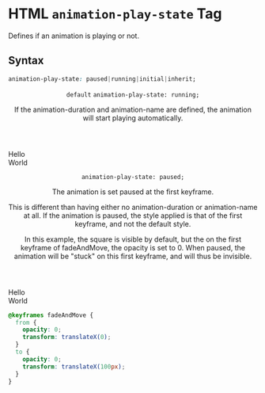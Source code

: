 # HTML `animation-play-state` Tag

Defines if an animation is playing or not.

## Syntax

```css
animation-play-state: paused|running|initial|inherit;
```

<section class="example">
	<header class="example__header">
		<p class="example__name">
            <code class="example--default">default</code>
			<code class="example--value">animation-play-state: running;</code>
		</p>
		<div class="example__description">
			<p>If the animation-duration and animation-name are defined, the animation will start playing automatically.</p>
		</div>
	</header>
	<aside class="example__preview">
		<div class="example__browser"><i></i><i></i><i></i></div>
			<div class="example__output">
				<div class="example__output-div animation-play-state square square--plum is-animated" id="animation-play-state-running">Hello<br>World</div>
			</div>
		</div>
	</aside>
</section>

<section class="example">
	<header class="example__header">
		<p class="example__name">
			<code class="example--value">animation-play-state: paused;</code>
		</p>
        <div class="example__description">
			<p>The animation is set paused at the first keyframe.</p>
			<p>This is different than having either no animation-duration or animation-name at all. If the animation is paused, the style applied is that of the first keyframe, and not the default style.</p>
			<p>In this example, the square is visible by default, but the on the first keyframe of fadeAndMove, the opacity is set to 0. When paused, the animation will be "stuck" on this first keyframe, and will thus be invisible.</p>
		</div>
	</header>
	<aside class="example__preview">
		<div class="example__browser"><i></i><i></i><i></i></div>
			<div class="example__output">
				<div class="example__output-div animation-name square square--plum is-animated" id="animation-play-state-paused">Hello<br>World</div>
			</div>
		</div>
	</aside>
</section>


```css
@keyframes fadeAndMove {
  from {
    opacity: 0;
    transform: translateX(0);
  }
  to {
    opacity: 0;
    transform: translateX(100px);
  }
}
```